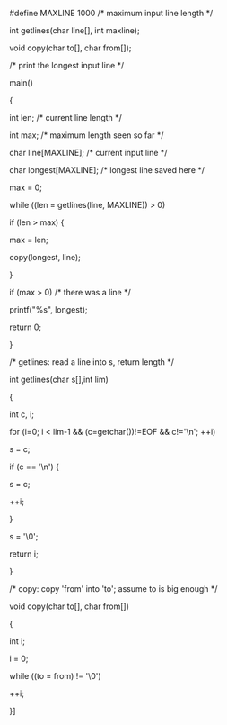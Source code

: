 #define MAXLINE 1000 /* maximum input line length */

int getlines(char line[], int maxline);

void copy(char to[], char from[]);

/* print the longest input line */

main()

{

int len; /* current line length */

int max; /* maximum length seen so far */

char line[MAXLINE]; /* current input line */

char longest[MAXLINE]; /* longest line saved here */

max = 0;

while ((len = getlines(line, MAXLINE)) > 0)

if (len > max) {

max = len;

copy(longest, line);

}

if (max > 0) /* there was a line */

printf("%s", longest);


return 0;

}

/* getlines: read a line into s, return length */

int getlines(char s[],int lim)

{

int c, i;

for (i=0; i < lim-1 && (c=getchar())!=EOF && c!='\n'; ++i)

s = c;

if (c == '\n') {

s = c;

++i;

}

s = '\0';

return i;

}

/* copy: copy 'from' into 'to'; assume to is big enough */

void copy(char to[], char from[])

{

int i;

i = 0;

while ((to = from) != '\0')

++i;

}]
